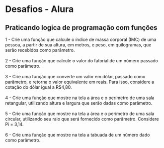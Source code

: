 
<h1>Desafios - Alura</h1>
<h2>Praticando logica de programação com funções</h2>
1 - Crie uma função que calcule o índice de massa corporal (IMC) de uma pessoa, a partir de sua altura, em metros, e peso, em quilogramas, que serão recebidos como parâmetro.
<br><br>
2 - Crie uma função que calcule o valor do fatorial de um número passado como parâmetro.
<br><br>
3 - Crie uma função que converte um valor em dólar, passado como parâmetro, e retorna o valor equivalente em reais. Para isso, considere a cotação do dólar igual a R$4,80.
<br><br>
4 - Crie uma função que mostre na tela a área e o perímetro de uma sala retangular, utilizando altura e largura que serão dadas como parâmetro.
<br><br>
5 - Crie uma função que mostre na tela a área e o perímetro de uma sala circular, utilizando seu raio que será fornecido como parâmetro. Considere Pi = 3,14.
<br><br>
6 - Crie uma função que mostre na tela a tabuada de um número dado como parâmetro.
